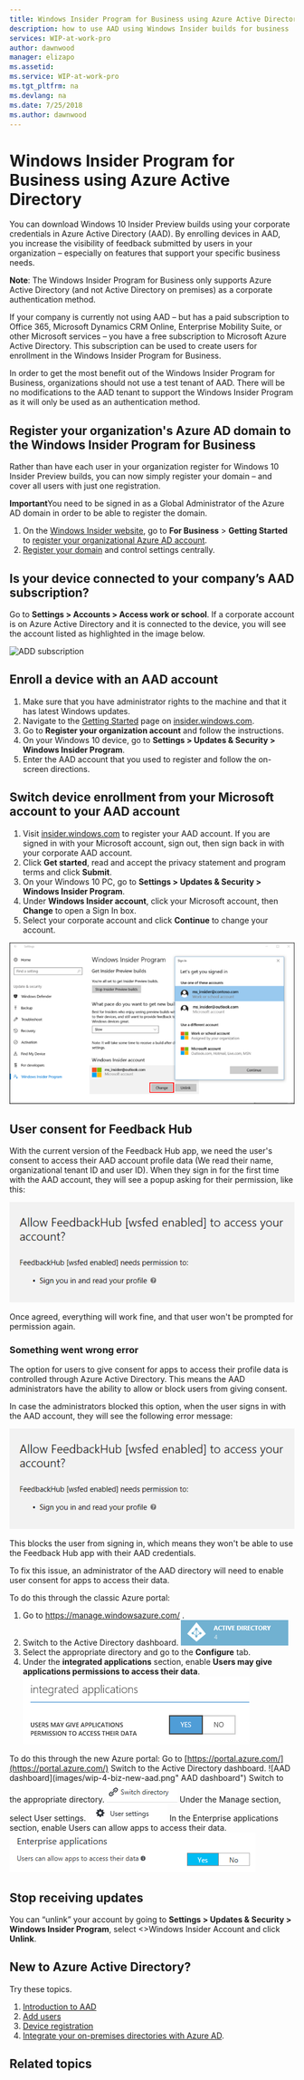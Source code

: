 ```yaml
---
title: Windows Insider Program for Business using Azure Active Directory
description: how to use AAD using Windows Insider builds for business
services: WIP-at-work-pro
author: dawnwood
manager: elizapo
ms.assetid: 
ms.service: WIP-at-work-pro
ms.tgt_pltfrm: na
ms.devlang: na
ms.date: 7/25/2018
ms.author: dawnwood
---
```


# Windows Insider Program for Business using Azure Active Directory

You can download Windows 10 Insider Preview builds using your corporate credentials in Azure Active Directory (AAD). By enrolling devices in AAD, you increase the visibility of feedback submitted by users in your organization – especially on features that support your specific business needs. 

<b>Note</b>: The Windows Insider Program for Business only supports Azure Active Directory (and not Active Directory on premises) as a corporate authentication method.

If your company is currently not using AAD – but has a paid subscription to Office 365, Microsoft Dynamics CRM Online, Enterprise Mobility Suite, or other Microsoft services – you have a free subscription to Microsoft Azure Active Directory. This subscription can be used to create users for enrollment in the Windows Insider Program for Business.

In order to get the most benefit out of the Windows Insider Program for Business, organizations should not use a test tenant of AAD. There will be no modifications to the AAD tenant to support the Windows Insider Program as it will only be used as an authentication method.

## Register your organization's Azure AD domain to the Windows Insider Program for Business

Rather than have each user in your organization register for Windows 10 Insider Preview builds, you can now simply register your domain – and cover all users with just one registration.

<b>Important</b>You need to be signed in as a Global Administrator of the Azure AD domain in order to be able to register the domain.

1. On the [Windows Insider website](https://insider.windows.com/), go to <b>For Business</b> > <b>Getting Started</b> to [register your organizational Azure AD account](https://insider.windows.com/en-us/insidersigninaad/).
2. [Register your domain](https://insider.windows.com/en-us/for-business-organization-admin/) and control settings centrally.

## Is your device connected to your company’s AAD subscription?

Go to <b>Settings > Accounts > Access work or school</b>. If a corporate account is on Azure Active Directory and it is connected to the device, you will see the account listed as highlighted in the image below.

![ADD subscription](images/wip-4-biz-ADD.png "ADD")

## Enroll a device with an AAD account

1. Make sure that you have administrator rights to the machine and that it has latest Windows updates.
2. Navigate to the [Getting Started](https://insider.windows.com/en-us/getting-started/) page on [insider.windows.com](https://insider.windows.com/).
3. Go to <b>Register your organization account</b> and follow the instructions.
4. On your Windows 10 device, go to <b>Settings > Updates & Security > Windows Insider Program</b>. 
5. Enter the AAD account that you used to register and follow the on-screen directions. 

## Switch device enrollment from your Microsoft account to your AAD account

1. Visit [insider.windows.com](http://insider.windows.com) to register your AAD account. If you are signed in with your Microsoft account, sign out, then sign back in with your corporate AAD account. 
2. Click <b>Get started</b>, read and accept the privacy statement and program terms and click <b>Submit</b>. 
3. On your Windows 10 PC, go to <b>Settings > Updates & Security > Windows Insider Program</b>. 
4. Under <b>Windows Insider account</b>, click your Microsoft account, then <b>Change</b> to open a Sign In box. 
5. Select your corporate account and click <b>Continue</b> to change your account. 

![ADD change user](images/wip-4-biz-change-user.png "change user")

## User consent for Feedback Hub

With the current version of the Feedback Hub app, we need the user's consent to access their AAD account profile data (We read their name, organizational tenant ID and user ID). When they sign in for the first time with the AAD account, they will see a popup asking for their permission, like this:

![ADD user consent](images/wip-4-biz-aad-consent.png "user consent")

Once agreed, everything will work fine, and that user won't be prompted for permission again.

### Something went wrong error

The option for users to give consent for apps to access their profile data is controlled through Azure Active Directory. This means the AAD administrators have the ability to allow or block users from giving consent.

In case the administrators blocked this option, when the user signs in with the AAD account, they will see the following error message:

![something went wrong](images/wip-4-biz-aad-consent.png "something went wrong")

This blocks the user from signing in, which means they won't be able to use the Feedback Hub app with their AAD credentials.

To fix this issue, an administrator of the AAD directory will need to enable user consent for apps to access their data.

To do this through the classic Azure portal:
1. Go to https://manage.windowsazure.com/ .
2. Switch to the Active Directory dashboard.
![AAD dashboard](images/wip-4-biz-classic-aad.png "AAD dashboard")
3. Select the appropriate directory and go to the <b>Configure</b> tab.
4. Under the <b>integrated applications</b> section, enable <b>Users may give applications permissions to access their data</b>.
![enable applications](images/wip-4-biz-aad-classic-enable.png "enable applications")

To do this through the new Azure portal:
Go to [https://portal.azure.com/](https://portal.azure.com/)
Switch to the Active Directory dashboard.
![AAD dashboard](images/wip-4-biz-new-aad.png" AAD dashboard")
Switch to the appropriate directory.
![new directory](images/wip-4-biz-aad-new-directory-button.png "new directory")
Under the Manage section, select User settings.
![user settings](images/wip-4-biz-aad-new-user-settings.png "user settings")
In the Enterprise applications section, enable Users can allow apps to access their data.
![enable users](images/wip-4-biz-aad-new-enable.png "enable users")

## Stop receiving updates
You can “unlink” your account by going to <b>Settings > Updates & Security > Windows Insider Program</b>, select <>Windows Insider Account</b> and click <b>Unlink</b>.

## New to Azure Active Directory? 

 Try these topics.
 1. [Introduction to AAD](https://docs.microsoft.com/azure/active-directory/connect/active-directory-aadconnect)
 2. [Add users](https://docs.microsoft.com/azure/active-directory/active-directory-users-create-azure-portal)
 3. [Device registration](https://docs.microsoft.com/azure/active-directory/active-directory-device-registration-overview) 
 4. [Integrate your on-premises directories with Azure AD](https://docs.microsoft.com/azure/active-directory/connect/active-directory-aadconnect).

## Related topics

